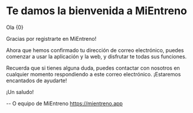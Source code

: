 # Te damos la bienvenida a MiEntreno

Ola {0}

Gracias por registrarte en MiEntreno!

Ahora que hemos confirmado tu dirección de correo electrónico, puedes comenzar a usar la aplicación y la web, y disfrutar te todas sus funciones.

Recuerda que si tienes alguna duda, puedes contactar con nosotros en cualquier momento respondiendo a este correo electrónico. ¡Estaremos encantados de ayudarte!

¡Un saludo!

-- O equipo de MiEntreno https://mientreno.app
